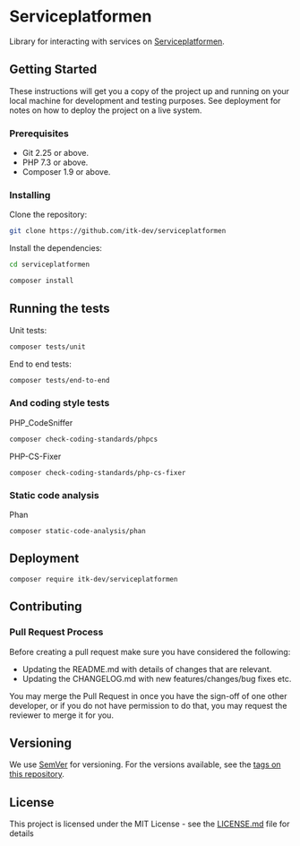 # Serviceplatformen

Library for interacting with services on [Serviceplatformen](https://www.serviceplatformen.dk).

## Getting Started

These instructions will get you a copy of the project up and running on your local machine for development and testing purposes. See deployment for notes on how to deploy the project on a live system.

### Prerequisites

- Git 2.25 or above.
- PHP 7.3 or above.
- Composer 1.9 or above.

### Installing

Clone the repository:

```sh
git clone https://github.com/itk-dev/serviceplatformen
```

Install the dependencies:

```sh
cd serviceplatformen

composer install
```

## Running the tests

Unit tests:
```sh
composer tests/unit
```

End to end tests:
```sh
composer tests/end-to-end
```

### And coding style tests

PHP_CodeSniffer
```sh
composer check-coding-standards/phpcs
```

PHP-CS-Fixer
```
composer check-coding-standards/php-cs-fixer 
```

### Static code analysis

Phan
```
composer static-code-analysis/phan
```

## Deployment

```
composer require itk-dev/serviceplatformen
```

## Contributing

### Pull Request Process

Before creating a pull request make sure you have considered the following:
- Updating the README.md with details of changes that are relevant.
- Updating the CHANGELOG.md with new features/changes/bug fixes etc.

You may merge the Pull Request in once you have the sign-off of one other developer, or if you do not have permission to do that, you may request the reviewer to merge it for you.

## Versioning

We use [SemVer](http://semver.org/) for versioning. For the versions available, see the [tags on this repository](https://github.com/your/project/tags). 

## License

This project is licensed under the MIT License - see the [LICENSE.md](LICENSE.md) file for details
